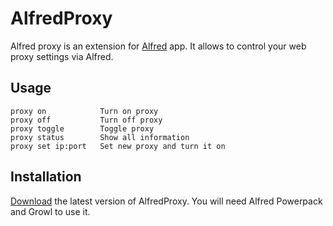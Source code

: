 AlfredProxy
===========
Alfred proxy is an extension for [Alfred](http://www.alfredapp.com/) app. It allows to control your web proxy settings via Alfred.

Usage
-------
    proxy on            Turn on proxy
    proxy off           Turn off proxy
    proxy toggle        Toggle proxy
    proxy status        Show all information
    proxy set ip:port   Set new proxy and turn it on

Installation
------------
[Download](https://github.com/cheetah/AlfredProxy/raw/master/extension/AlfredProxy.alfredextension) the latest version of AlfredProxy. You will need Alfred Powerpack and Growl to use it.